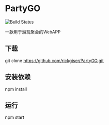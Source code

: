 # PartyGO
[![Build Status](https://travis-ci.org/rickgiser/PartyGO.svg?branch=master)](https://travis-ci.org/rickgiser/PartyGO)

一款用于游玩聚会的WebAPP

## 下载
git clone https://github.com/rickgiser/PartyGO.git

## 安装依赖
npm install

## 运行
npm start
